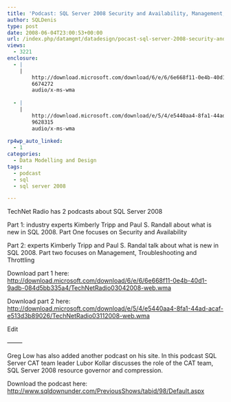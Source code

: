```yaml
---
title: 'Podcast: SQL Server 2008 Security and Availability, Management, Troubleshooting and Throttling'
author: SQLDenis
type: post
date: 2008-06-04T23:00:53+00:00
url: /index.php/datamgmt/datadesign/pocast-sql-server-2008-security-and-avai/
views:
  - 3221
enclosure:
  - |
    |
        http://download.microsoft.com/download/6/e/6/6e668f11-0e4b-40d1-9adb-084d5bb335a4/TechNetRadio03042008-web.wma
        6674272
        audio/x-ms-wma
        
  - |
    |
        http://download.microsoft.com/download/e/5/4/e5440aa4-8fa1-44ad-acaf-e513d3b89026/TechNetRadio03112008-web.wma
        9628315
        audio/x-ms-wma
        
rp4wp_auto_linked:
  - 1
categories:
  - Data Modelling and Design
tags:
  - podcast
  - sql
  - sql server 2008

---
```

TechNet Radio has 2 podcasts about SQL Server 2008

Part 1: industry experts Kimberly Tripp and Paul S. Randall about what is new in SQL 2008. Part One focuses on Security and Availability

Part 2: experts Kimberly Tripp and Paul S. Randal talk about what is new in SQL 2008. Part two focuses on Management, Troubleshooting and Throttling

Download part 1 here: http://download.microsoft.com/download/6/e/6/6e668f11-0e4b-40d1-9adb-084d5bb335a4/TechNetRadio03042008-web.wma

Download part 2 here: http://download.microsoft.com/download/e/5/4/e5440aa4-8fa1-44ad-acaf-e513d3b89026/TechNetRadio03112008-web.wma

Edit
  
&#8212;&#8212;&#8211;

Greg Low has also added another podcast on his site. In this podcast SQL Server CAT team leader Lubor Kollar discusses the role of the CAT team, SQL Server 2008 resource governor and compression.
  
Download the podcast here: http://www.sqldownunder.com/PreviousShows/tabid/98/Default.aspx